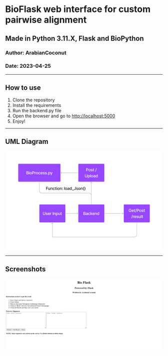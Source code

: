 # BioFlask web interface for custom pairwise alignment

## Made in Python 3.11.X, Flask and BioPython

### Author: ArabianCoconut

### Date: 2023-04-25

---

## How to use

1. Clone the repository
2. Install the requirements
3. Run the backend.py file
4. Open the browser and go to <http://localhost:5000>
5. Enjoy!

---

## UML Diagram

![UML Diagram](Images/UML.jpg)

---

## Screenshots

![Project_Screenshot](Images/Project_ss.png)
